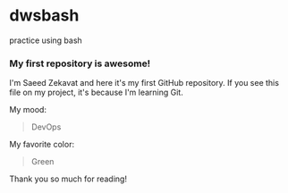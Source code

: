 # dwsbash
practice using bash
### My first repository is awesome!

I'm Saeed Zekavat and here it's my first GitHub repository.
If you see this file on my project, it's because I'm learning Git.

My mood:

> DevOps

My favorite color:

> Green

Thank you so much for reading!
